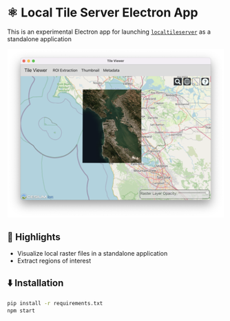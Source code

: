 # ⚛️ Local Tile Server Electron App

This is an experimental Electron app for launching [`localtileserver`](https://github.com/banesullivan/localtileserver)
as a standalone application

![electron](./imgs/electron.png)


## 🌟 Highlights

- Visualize local raster files in a standalone application
- Extract regions of interest


## ⬇️ Installation

```bash
pip install -r requirements.txt
npm start
```
